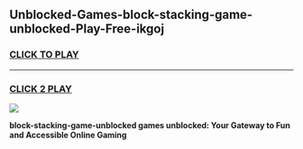 
## Unblocked-Games-block-stacking-game-unblocked-Play-Free-ikgoj
<h3>
<a href="https://premium76.site?title=block-stacking-game-unblocked&ref=18A1">CLICK TO PLAY</a></h3>
<hr>

<h3>
<a href="https://premium76.site?title=block-stacking-game-unblocked&ref=18A1">CLICK 2 PLAY</a>
  
</h3>

<a href="https://premium76.site?title=block-stacking-game-unblocked&ref=18A1"><img src="https://clearcache.store/games.png"></a>


**block-stacking-game-unblocked games unblocked: Your Gateway to Fun and Accessible Online Gaming**

